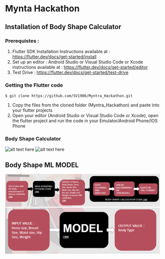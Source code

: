 # Mynta Hackathon

## Installation of Body Shape Calculator 
### Prerequistes : 
1. Flutter SDK Installation 
   Instructions available at : https://flutter.dev/docs/get-started/install
2. Set up an editor : 
   Android Studio or Visual Studio Code or Xcode 
   instructions available at : https://flutter.dev/docs/get-started/editor
3. Test Drive : 
   https://flutter.dev/docs/get-started/test-drive

### Getting the Flutter code
 ```
$ git clone https://github.com/SV1906/Myntra_Hackathon.git
```
1. Copy the files from the cloned folder (Myntra_Hackathon) and paste into your flutter projects
2. Open your editor (Android Studio or Visual Studio Code or Xcode), open the flutter project and run the code in your Emulator/Android Phone/IOS Phone 

### Body Shape Calculator 
![alt text here](https://github.com/SV1906/Mynta_Hackathon/blob/main/Screenshots/Quiz.png)
![alt text here](https://github.com/SV1906/Mynta_Hackathon/blob/main/Screenshots/Category.png)


## Body Shape ML MODEL
![alt text here](https://github.com/SV1906/Mynta_Hackathon/blob/main/Screenshots/FlowChart1.png)
![alt text here](https://github.com/SV1906/Mynta_Hackathon/blob/main/Screenshots/FlowChart2.png)



